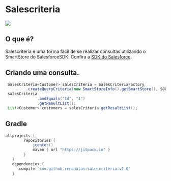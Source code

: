 # Salescriteria
[![](https://jitpack.io/v/renanalan/salescriteria.svg)](https://jitpack.io/#renanalan/salescriteria)

## O que é?
Salescriteria é uma forma fácil de se realizar consultas utilizando o SmartStore do SalesforceSDK. Confira a [SDK do Salesforce](https://github.com/forcedotcom/SalesforceMobileSDK-Android).

## Criando uma consulta.
```java
 SalesCriteria<Customer> salesCriteria = SalesCriteriaFactory
         .createQueryCriteria(new SmartStoreInfo().getSmartStore(), SOUP, Customer.class);
 salesCriteria
              .andEquals("Id", "1")
              .getResultList();
 List<Customer> customers = salesCriteria.getResultList();
```

## Gradle
```gradle
allprojects {
        repositories {
            jcenter()
            maven { url "https://jitpack.io" }
        }
   }
   dependencies {
      compile 'com.github.renanalan:salescriteria:v1.0'
   }
```
